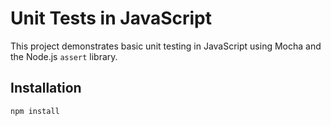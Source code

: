 # Unit Tests in JavaScript

This project demonstrates basic unit testing in JavaScript using Mocha and the Node.js `assert` library.

## Installation

```bash
npm install

